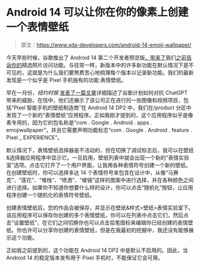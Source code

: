# Android 14 可以让你在你的像素上创建一个表情壁纸

> 原文：<https://www.xda-developers.com/android-14-emoji-wallpaper/>

今天早些时候，谷歌推出了 Android 14 第二个开发者预览版[，](https://xda-developers.com/android-14)[带来了](https://www.xda-developers.com/android-14-developer-preview-2-is-here-with/)我们[之前告诉你的](https://www.xda-developers.com/android-14-photo-picker-forced/)精选照片访问功能。与往常一样，新版本中的许多新功能在默认情况下是不可见的，这就是为什么我们要煞费苦心地梳理每个版本以记录新功能。我们的最新发现是一个似乎是 Pixel 手机独有的功能:表情壁纸。

早在一月份，*纽约时报* [发表了一篇文章](https://www.nytimes.com/2023/01/20/technology/google-chatgpt-artificial-intelligence.html)详细描述了谷歌计划如何对抗 ChatGPT 带来的威胁。在信中，他们还展示了该公司正在进行的一些图像和视频项目，包括“Pixel 智能手机的壁纸制造商”在 Android 14 DP2 中，我们在/product 分区中发现了一个新的“表情壁纸”应用程序。正如我刚才提到的，这个应用程序似乎是像素专用的，因为它的包名称是“com . Google . Android . apps . emojiwallpaper”，并且它需要声明功能标志“com . Google . Android . feature . Pixel _ EXPERIENCE”。

默认情况下，表情壁纸选择器是不活动的，但在切换了调试标志后，我可以在壁纸&选择器应用程序中显示它。一旦启用，壁纸列表中就会出现一个新的“表情实验室”选项。点击它打开了一个用户界面，让我用各种表情符号创建一个新的壁纸。在创建壁纸时，你可以选择多达 14 个表情符号来包含在设计中，从像“马赛克”、“莲花”、“堆栈”、“喷洒”、“棱镜”这样的图案中进行选择，并在各种颜色之间进行选择。如果你不知道你想要什么样的设计，你可以点击“随机化”按钮，让应用程序创建一个随机化的表情符号壁纸。

创建表情壁纸后，您的作品会被保存，并显示在壁纸&样式>壁纸>表情实验室下。该应用程序可以保存你创建的多个表情壁纸，你可以在列表中点击它们，然后点击“设置壁纸”，在它们之间切换你也可以点击铅笔图标来编辑你已经创建的表情壁纸。你也许可以分享你创建的表情壁纸，但是在我最初的挖掘中，我还没有能够展示这个功能。

正如我之前提到的，这个功能在 Android 14 DP2 中是默认不启用的。因此，当 Android 14 的稳定版本发布用于 Pixel 手机时，不能保证它会可用。